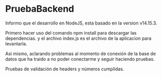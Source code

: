 # PruebaBackend

Informo que el desarrollo en NodeJS, esta basado en la version v14.15.3.

Primero hacer uso del comando npm install para descargar las dependencias.
y el archivo index.js es el archivo de la aplicacion para levantarla.

Asi mismo, aclarando problemas al momento de conexión de la base de datos que ha traido a no poder conectarme y seguir haciendo pruebas.

Pruebas de validación de headers y números cumplidas.
